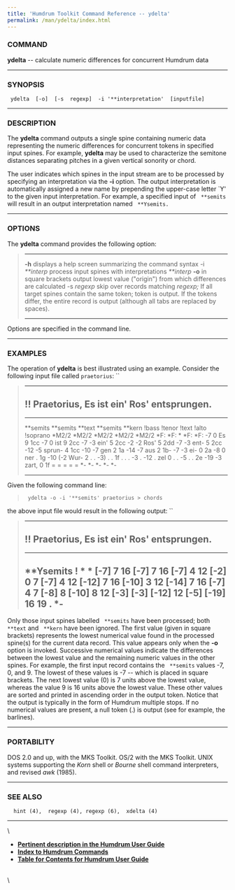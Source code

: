 ```yaml
---
title: 'Humdrum Toolkit Command Reference -- ydelta'
permalink: /man/ydelta/index.html
---
```


### COMMAND

**ydelta** -- calculate numeric differences for concurrent Humdrum data

------------------------------------------------------------------------

### SYNOPSIS

` ydelta  [-o]  [-s  regexp]  -i '**interpretation'  [inputfile]`

------------------------------------------------------------------------

### DESCRIPTION

The **ydelta** command outputs a single spine containing numeric data
representing the numeric differences for concurrent tokens in specified
input spines. For example, **ydelta** may be used to characterize the
semitone distances separating pitches in a given vertical sonority or
chord.

The user indicates which spines in the input stream are to be processed
by specifying an interpretation via the **-i** option. The output
interpretation is automatically assigned a new name by prepending the
upper-case letter \`Y\' to the given input interpretation. For example,
a specified input of ` **semits` will result in an output interpretation
named ` **Ysemits.`

------------------------------------------------------------------------

### OPTIONS

The **ydelta** command provides the following option:

>   ----------------- ----------------------------------------------------------------------------
>   **-h**            displays a help screen summarizing the command syntax
>   -i *\*\*interp*   process input spines with interpretations *\*\*interp*
>   **-o**            in square brackets output lowest value (\"origin\") from which
>                     differences are calculated
>   -s *regexp*       skip over records matching *regexp;* If all target spines contain the same
>                     token; token is output. If the tokens differ, the entire record is output
>                     (although all tabs are replaced by spaces).
>   ----------------- ----------------------------------------------------------------------------
>
Options are specified in the command line.

------------------------------------------------------------------------

### EXAMPLES

The operation of **ydelta** is best illustrated using an example.
Consider the following input file called `praetorius`: ``

>   ------------------------------------------------
>   !! Praetorius, Es ist ein\' Ros\' entsprungen.
>   ------------------------------------------------
>
>   ------------ ------------ ---------- ------------ ----------
>   \*\*semits   \*\*semits   \*\*text   \*\*semits   \*\*kern
>   !bass        !tenor       !text      !alto        !soprano
>   \*M2/2       \*M2/2       \*M2/2     \*M2/2       \*M2/2
>   \*F:         \*F:         \*         \*F:         \*F:
>   -7           0            Es         9            1cc
>   -7           0            ist        9            2cc
>   -7           -3           ein\'      5            2cc
>   -2           -2           Ros\'      5            2dd
>   -7           -3           ent-       5            2cc
>   -12          -5           sprun-     4            1cc
>   -10          -7           gen        2            1a
>   -14          -7           aus        2            1b-
>   -7           -3           ei-        0            2a
>   -8           0            ner        .            1g
>   -10          (-2          Wur-       2            .
>   .            -3)          .          .            1f
>   .            .            .          -3           .
>   -12          .            zel        0            .
>   .            -5           .          .            2e
>   -19          -3           zart,      0            1f
>   =            =            =          =            =
>   \*-          \*-          \*-        \*-          \*-
>   ------------ ------------ ---------- ------------ ----------
>
Given the following command line:

> ` ydelta -o -i '**semits' praetorius > chords`

the above input file would result in the following output: ``

>   ------------------------------------------------
>   !! Praetorius, Es ist ein\' Ros\' entsprungen.
>   ------------------------------------------------
>
>   ---------------
>   \*\*Ysemits
>   !
>   \*
>   \*
>   \[-7\] 7 16
>   \[-7\] 7 16
>   \[-7\] 4 12
>   \[-2\] 0 7
>   \[-7\] 4 12
>   \[-12\] 7 16
>   \[-10\] 3 12
>   \[-14\] 7 16
>   \[-7\] 4 7
>   \[-8\] 8
>   \[-10\] 8 12
>   \[-3\]
>   \[-3\]
>   \[-12\] 12
>   \[-5\]
>   \[-19\] 16 19
>   .
>   \*-
>   ---------------
>
Only those input spines labelled ` **semits` have been processed; both
` **text` and ` **kern` have been ignored. The first value (given in
square brackets) represents the lowest numerical value found in the
processed spine(s) for the current data record. This value appears only
when the **-o** option is invoked. Successive numerical values indicate
the differences between the lowest value and the remaining numeric
values in the other spines. For example, the first input record contains
the ` **semits` values -7, 0, and 9. The lowest of these values is -7
\-- which is placed in square brackets. The next lowest value (0) is 7
units above the lowest value, whereas the value 9 is 16 units above the
lowest value. These other values are sorted and printed in ascending
order in the output token. Notice that the output is typically in the
form of Humdrum multiple stops. If no numerical values are present, a
null token (.) is output (see for example, the barlines).

------------------------------------------------------------------------

### PORTABILITY

DOS 2.0 and up, with the MKS Toolkit. OS/2 with the MKS Toolkit. UNIX
systems supporting the *Korn* shell or *Bourne* shell command
interpreters, and revised *awk* (1985).

------------------------------------------------------------------------

### SEE ALSO

`  hint (4),  regexp (4), regexp (6),  xdelta (4)`

------------------------------------------------------------------------

\

-   [**Pertinent description in the Humdrum User
    Guide**](../guide15.html#The_ydelta_Command)
-   [**Index to Humdrum Commands**](../commands.toc.html)
-   [**Table for Contents for Humdrum User Guide**](../guide.toc.html)

\
\

